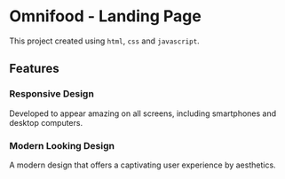 # Omnifood - Landing Page

This project created using `html`, `css` and `javascript`.

## Features

### Responsive Design

Developed to appear amazing on all screens, including smartphones and desktop computers.

### Modern Looking Design

A modern design that offers a captivating user experience by aesthetics.
